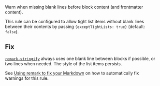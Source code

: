 Warn when missing blank lines before block content (and frontmatter
  content).

  This rule can be configured to allow tight list items without blank lines
  between their contents by passing `{exceptTightLists: true}` (default:
  `false`).

  ## Fix

  [`remark-stringify`](https://github.com/remarkjs/remark/tree/HEAD/packages/remark-stringify)
  always uses one blank line between blocks if possible, or two lines when
  needed.
  The style of the list items persists.

  See [Using remark to fix your Markdown](https://github.com/remarkjs/remark-lint#using-remark-to-fix-your-markdown)
  on how to automatically fix warnings for this rule.